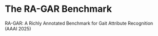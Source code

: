 # The RA-GAR Benchmark
RA-GAR: A Richly Annotated Benchmark for Gait Attribute Recognition (AAAI 2025)
